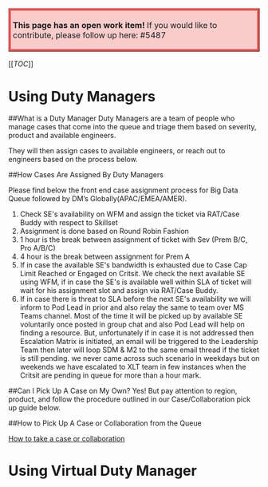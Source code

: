 <table border="1";bgcolor="#ffa7a7";>
<tr>
  <td style='border-style:solid;border-color:#f64e4e;background-color:#f9cccc;border-width:3pt; 
vertical-align:top;width:8in;padding:2.0pt 3.0pt 2.0pt 3.0pt'>  

<b> This page has an open work item! </b>
If you would like to contribute, please follow up here:
#5487
</td>
</tr>
</table>

[[_TOC_]]

# Using Duty Managers

##What is a Duty Manager
Duty Managers are a team of people who manage cases that come into the queue and triage them based on severity, product and available engineers.

They will then assign cases to available engineers, or reach out to engineers based on the process below.

##How Cases Are Assigned By Duty Managers

Please find below the front end case assignment process for Big Data Queue followed by DM’s Globally(APAC/EMEA/AMER).

1. Check SE's availability on WFM and assign the ticket via RAT/Case Buddy with respect to Skillset
2. Assignment is done based on Round Robin Fashion
3. 1 hour is the break between assignment of ticket with Sev (Prem B/C, Pro A/B/C)
4. 4 hour is the break between assignment for Prem A
5. If in case the available SE's bandwidth is exhausted due to Case Cap Limit Reached or Engaged on Critsit. We check the next available SE using WFM, if in case the SE's is available well within SLA of ticket will wait for his assignment slot and  assign via RAT/Case Buddy.
6. If in case there is threat to SLA before the next SE's availability we will inform to Pod Lead in prior and also relay the same to team over MS Teams channel. Most of the time it will be picked up by available SE voluntarily once posted in group chat and also Pod Lead will help on finding a resource. But, unfortunately if in case it is not addressed then Escalation Matrix is initiated, an email will be triggered to the Leadership Team then later will loop SDM &  M2 to the same email thread if the ticket is still pending. we never came across such scenario in weekdays but on weekends we have escalated to XLT team in few instances when the Critsit are pending  in queue for more than a hour mark.

##Can I Pick Up A Case on My Own?
Yes! But pay attention to region, product, and follow the procedure outlined in our Case/Collaboration pick up guide below.


##How to Pick Up A Case or Collaboration from the Queue

[How to take a case or collaboration](https://dev.azure.com/Supportability/Big%20Data/_wiki/wikis/Big-Data.wiki/289633/How-to-Take-a-Case-or-Collab)

# Using Virtual Duty Manager